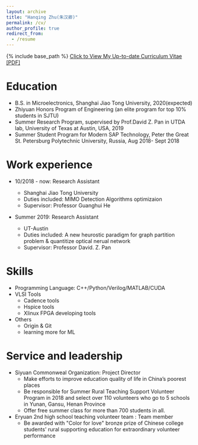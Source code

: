```yaml
---
layout: archive
title: "Hanqing Zhu(朱汉卿)"
permalink: /cv/
author_profile: true
redirect_from:
  - /resume
---
```


{% include base_path %}
[Click to View My Up-to-date Curriculum Vitae [PDF]](http://zhuhanqing.github.io/files/CV_ZHQ.pdf)

<!-- <embed src="http://zhuhanqing.github.io/files/CV_ZHQ.pdf" width="650" height="1800" type='application/pdf'> -->
Education
======
* B.S. in Microelectronics, Shanghai Jiao Tong University, 2020(expected) 
* Zhiyuan Honors Program of Engineering (an elite program for top 10% students in SJTU)
* Summer Research Program, supervised by Prof.David Z. Pan in UTDA lab, University of Texas at Austin, USA, 2019 
* Summer Student Program for Modern SAP Technology, Peter the Great St. Petersburg Polytechnic University, Russia, Aug 2018- Sept 2018


Work experience
======
* 10/2018 - now: Research Assistant
  * Shanghai Jiao Tong University
  * Duties included: MIMO Detection Algorithms optimizaion
  * Supervisor: Professor Guanghui He

* Summer 2019: Research Assistant
  * UT-Austin
  * Duties included: A new heurostic paradigm for graph partition problem & quantitize optical nerual network
  * Supervisor: Professor David. Z. Pan
  
Skills
======
* Programming Language: C++/Python/Verilog/MATLAB/CUDA
* VLSI Tools
  * Cadence tools
  * Hspice tools
  * Xlinux FPGA developing tools
* Others
  * Origin & Git
  * learning more for ML

Service and leadership
======
* Siyuan Commonweal Organization: Project Director
  * Make efforts to improve education quality of life in China’s poorest places
  * Be responsible for Summer Rural Teaching Support Volunteer Program in 2018 and select over 110 volunteers who go to 5 schools in Yunan, Gansu, Henan Province
  * Offer free summer class for more than 700 students in all.
* Eryuan 2nd high school teaching volunteer team : Team member
  * Be awarded with "Color for love" bronze prize of Chinese college students' rural supporting education for extraordinary volunteer performance
